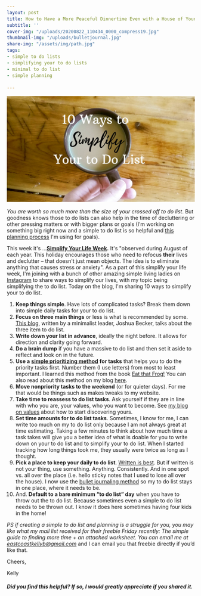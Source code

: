 ```yaml
---
layout: post
title: How to Have a More Peaceful Dinnertime Even with a House of Young Children
subtitle: ''
cover-img: "/uploads/20200822_110434_0000_compress19.jpg"
thumbnail-img: "/uploads/bulletjournal.jpg"
share-img: "/assets/img/path.jpg"
tags:
- simple to do lists
- simplifying your to do lists
- minimal to do list
- simple planning

---
```

![A picture of my coffee on the table.](/uploads/20200804_155040_0000_compress44-2.jpg "coffeeonthetable")

_You are worth so much more than the size of your crossed off to do list_. But goodness knows those to do lists can also help in the time of decluttering or other pressing matters or with bigger plans or goals (I’m working on something big right now and a simple to do list is so helpful and [this planning process](https://www.eastcoastkelly.com/planning/2020/07/30/how-to-start-goal-setting-without-stressing-out.html) I'm using for goals).

This week it's ...[**Simplify Your Life Week**](https://nationaldaycalendar.com/simplify-your-life-week-first-week-in-august/#:\~:text=Simplify%20Your%20Life%20Week%20is,that%20causes%20stress%20or%20anxiety.)**.** It's "observed during August of each year. This holiday encourages those who need to refocus **their** lives and declutter – that doesn't just mean objects. The idea is to eliminate anything that causes stress or anxiety". As a part of this simplify your life week, I'm joining with a bunch of other amazing simple living ladies on [Instagram](https://github.com/kellymbriggs/hydeout-jekyll-starter/blob/master/_posts/www.instagram.com/eastcoastkelly) to share ways to simplify our lives, with my topic being simplifying the to do list. Today on the blog, I'm sharing 10 ways to simplify your to do list.

 1. **Keep things simple**. Have lots of complicated tasks? Break them down into simple daily tasks for your to do list.
 2. **Focus on three main things** or less is what is recommended by some. [This blog](https://www.becomingminimalist.com/to-do/), written by a minimalist leader, Joshua Becker, talks about the three item to do list.
 3. **Write down your list in advance**, ideally the night before. It allows for direction and clarity going forward.
 4. **Do a brain dump** if you have a massive to do list and then set it aside to reflect and look on in the future.
 5. **Use a** [**simple prioritizing method**](https://www.eastcoastkelly.com/time%20management/planning/2020/06/09/how-to-beat-procrastination-with-this-one-simple-effective-to-do-list-strategy.html) **for tasks** that helps you to do the priority tasks first. Number them (I use letters) from most to least important. I learned this method from the book [Eat that Frog!](https://amzn.to/2DmKOdX) You can also read about this method on my blog [here](https://www.eastcoastkelly.com/time%20management/planning/2020/06/09/how-to-beat-procrastination-with-this-one-simple-effective-to-do-list-strategy.html).
 6. **Move nonpriority tasks to the weekend** (or for quieter days). For me that would be things such as makes tweaks to my website.
 7. **Take time to reassess to do list tasks**. Ask yourself if they are in line with who you are, your values, who you want to become. See [my blog on values](https://www.eastcoastkelly.com/planning/2020/05/28/how-to-discover-your-values.html) about how to start discovering yours.
 8. **Set time amounts for to do list tasks**. Sometimes, I know for me, I can write too much on my to do list only because I am not always great at time estimating. Taking a few minutes to think about how much time a task takes will give you a better idea of what is doable for you to write down on your to do list and to simplify your to do list. When I started tracking how long things took me, they usually were twice as long as I thought.
 9. **Pick a place to keep your daily to do list**. [Written is best](https://www.forbes.com/sites/markmurphy/2018/04/15/neuroscience-explains-why-you-need-to-write-down-your-goals-if-you-actually-want-to-achieve-them/#2501ca0d7905). But if written is not your thing, use something. Anything. Consistently. And in one spot vs. all over the place (i.e. hello sticky notes that I used to lose all over the house). I now use the [bullet journaling method](https://amzn.to/3fB51uF) so my to do list stays in one place, where it needs to be.
10. And. **Default to a bare minimum “to do list” day** when you have to throw out the to do list. Because sometimes even a simple to do list needs to be thrown out. I know it does here sometimes having four kids in the home!

_PS if creating a simple to do list and planning is a struggle for you, you may like what my mail list received for their freebie Friday recently: The simple guide to finding more time + an attached worksheet. You can email me at_ [_eastcoastkellyb@gmail.com_](mailto:eastcoastkellyb@gmail.com) and I can email you that freebie directly if you’d like that.

Cheers,

Kelly

##### Did you find this helpful? If so, I would greatly appreciate if you shared it.